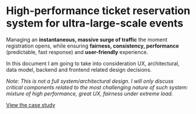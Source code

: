 # High-performance ticket reservation system for ultra-large-scale events

Managing an **instantaneous, massive surge of traffic** the moment registration opens, while ensuring **fairness, consistency, performance** (predictable, fast response) and **user-friendly** experience.

In this document I am going to take into consideration UX, architectural, data model, backend and frontend related design decisions.

*Note: This is not a full system/architectural design. I will only discuss critical components related to the most challenging nature of such system: mixture of high performance, great UX, fairness under extreme load.*

[View the case study](https://github.com/txttw/large-scale-ticketing/blob/main/High-performance%20ticket%20reservation%20system%20for%20ultra-large-scale%20events.pdf)
